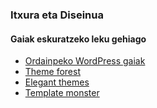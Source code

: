 ### Itxura eta Diseinua
#### Gaiak eskuratzeko leku gehiago

- [Ordainpeko WordPress gaiak](https://wordpress.org/themes/commercial/)
- [Theme forest](https://themeforest.net/category/wordpress)
- [Elegant themes](https://www.elegantthemes.com/)
- [Template monster](https://www.templatemonster.com/es/temas-wordpress-tipo/)